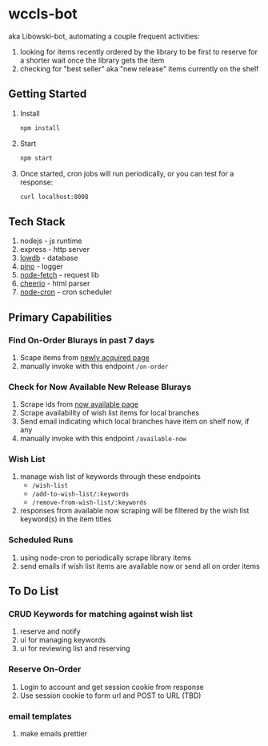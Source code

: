 # wccls-bot

aka Libowski-bot, automating a couple frequent activities:

1. looking for items recently ordered by the library to be first to reserve for a shorter wait once the library gets the item
1. checking for "best seller" aka "new release" items currently on the shelf

## Getting Started

1. Install

    ```bash
    npm install
    ```

1. Start

    ```bash
    npm start
    ```

1. Once started, cron jobs will run periodically, or you can test for a response:

    ```bash
    curl localhost:8008
    ```

## Tech Stack

1. nodejs - js runtime
1. express - http server
1. [lowdb](https://github.com/typicode/lowdb) - database
1. [pino](https://github.com/pinojs/pino) - logger
1. [node-fetch](https://github.com/node-fetch/node-fetch/tree/2.x#readme) - request lib
1. [cheerio](https://github.com/cheeriojs/cheerio) - html parser
1. [node-cron](https://github.com/node-cron/node-cron) - cron scheduler

## Primary Capabilities

### Find On-Order Blurays in past 7 days

1. Scape items from [newly acquired page](https://wccls.bibliocommons.com/v2/search?query=nw%3A%5B0%20TO%20180%5D&searchType=bl&sort=NEWLY_ACQUIRED&suppress=true&title_key=all_newly_acquired&f_FORMAT=BLURAY&f_ON_ORDER=true&f_NEWLY_ACQUIRED=PAST_7_DAYS)
1. manually invoke with this endpoint `/on-order`

### Check for Now Available New Release Blurays

1. Scrape ids from [now available page](https://wccls.bibliocommons.com/v2/search?custom_edit=false&query=anywhere%3A(%5B0%20TO%20180%5D)%20%20%20avlocation%3A%22Beaverton%20Murray%20Scholls%22%20formatcode%3A(BLURAY%20)&searchType=bl&suppress=true&f_STATUS=39&f_NEWLY_ACQUIRED=PAST_180_DAYS)
1. Scrape availability of wish list items for local branches
1. Send email indicating which local branches have item on shelf now, if any
1. manually invoke with this endpoint `/available-now`

### Wish List

1. manage wish list of keywords through these endpoints
    * `/wish-list`
    * `/add-to-wish-list/:keywords`
    * `/remove-from-wish-list/:keywords`
1. responses from available now scraping will be filtered by the wish list keyword(s) in the item titles

### Scheduled Runs

1. using node-cron to periodically scrape library items
1. send emails if wish list items are available now or send all on order items

## To Do List

### CRUD Keywords for matching against wish list

1. reserve and notify
1. ui for managing keywords
1. ui for reviewing list and reserving

### Reserve On-Order

1. Login to account and get session cookie from response
1. Use session cookie to form url and POST to URL (TBD)

### email templates

1. make emails prettier
